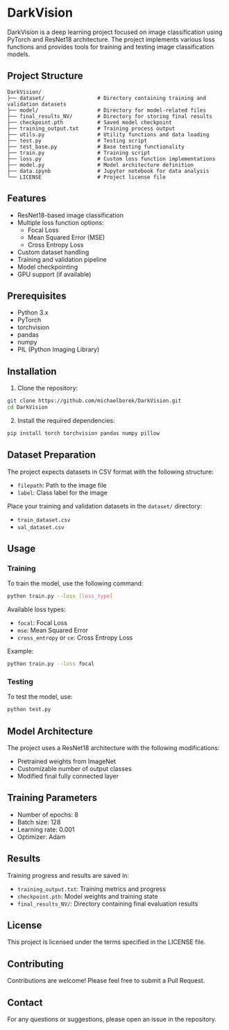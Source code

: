 # DarkVision

DarkVision is a deep learning project focused on image classification using PyTorch and ResNet18 architecture. The project implements various loss functions and provides tools for training and testing image classification models.

## Project Structure

```
DarkVision/
├── dataset/                 # Directory containing training and validation datasets
├── model/                   # Directory for model-related files
├── final_results_NV/        # Directory for storing final results
├── checkpoint.pth           # Saved model checkpoint
├── training_output.txt      # Training process output
├── utils.py                 # Utility functions and data loading
├── test.py                  # Testing script
├── test_base.py             # Base testing functionality
├── train.py                 # Training script
├── loss.py                  # Custom loss function implementations
├── model.py                 # Model architecture definition
├── data.ipynb               # Jupyter notebook for data analysis
└── LICENSE                  # Project license file
```

## Features

- ResNet18-based image classification
- Multiple loss function options:
  - Focal Loss
  - Mean Squared Error (MSE)
  - Cross Entropy Loss
- Custom dataset handling
- Training and validation pipeline
- Model checkpointing
- GPU support (if available)

## Prerequisites

- Python 3.x
- PyTorch
- torchvision
- pandas
- numpy
- PIL (Python Imaging Library)

## Installation

1. Clone the repository:
```bash
git clone https://github.com/michaelborek/DarkVision.git
cd DarkVision
```

2. Install the required dependencies:
```bash
pip install torch torchvision pandas numpy pillow
```

## Dataset Preparation

The project expects datasets in CSV format with the following structure:
- `filepath`: Path to the image file
- `label`: Class label for the image

Place your training and validation datasets in the `dataset/` directory:
- `train_dataset.csv`
- `val_dataset.csv`

## Usage

### Training

To train the model, use the following command:

```bash
python train.py --loss [loss_type]
```

Available loss types:
- `focal`: Focal Loss
- `mse`: Mean Squared Error
- `cross_entropy` or `ce`: Cross Entropy Loss

Example:
```bash
python train.py --loss focal
```

### Testing

To test the model, use:

```bash
python test.py
```

## Model Architecture

The project uses a ResNet18 architecture with the following modifications:
- Pretrained weights from ImageNet
- Customizable number of output classes
- Modified final fully connected layer

## Training Parameters

- Number of epochs: 8
- Batch size: 128
- Learning rate: 0.001
- Optimizer: Adam

## Results

Training progress and results are saved in:
- `training_output.txt`: Training metrics and progress
- `checkpoint.pth`: Model weights and training state
- `final_results_NV/`: Directory containing final evaluation results

## License

This project is licensed under the terms specified in the LICENSE file.

## Contributing

Contributions are welcome! Please feel free to submit a Pull Request.

## Contact

For any questions or suggestions, please open an issue in the repository.
